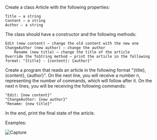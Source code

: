 Create a class Article with the following properties:

	Title – a string
	Content – a string
	Author – a string

The class should have a constructor and the following methods:

	Edit (new content) – change the old content with the new one
	ChangeAuthor (new author) – change the author
        Rename (new title) – change the title of the article
	Override the ToString method – print the article in the following format: "{title} - {content}: {author}"

Create a program that reads an article in the following format "{title}, {content}, {author}". On the next line, you will receive a number n, representing the number of commands, which will follow after it. On the next n lines, you will be receiving the following commands: 

	"Edit: {new content}"
	"ChangeAuthor: {new author}"
	"Rename: {new title}"

In the end, print the final state of the article.

Examples: 

![Capture](https://user-images.githubusercontent.com/45227327/201530017-363bcaf9-9889-476a-a9bd-043bd78a5481.PNG)
